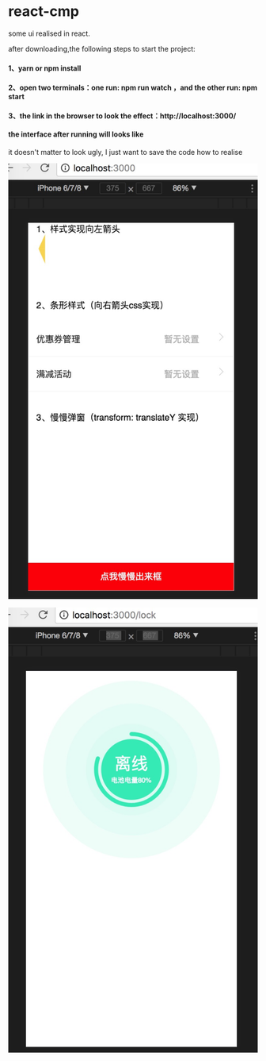 # react-cmp

some ui realised in react.

after downloading,the following steps to start the project:

#### 1、yarn or npm install
#### 2、open two terminals：one run: npm run watch ，and the other run: npm start
#### 3、the link in the browser to look the effect：http://localhost:3000/

#### the interface after running will looks like 

it doesn't matter to look ugly, I just want to save the code how to realise

![image](http://github.com/summerangel/react-cmp/raw/master/readme_pic/demo.jpg)

![image](http://github.com/summerangel/react-cmp/raw/master/readme_pic/lock.jpg)